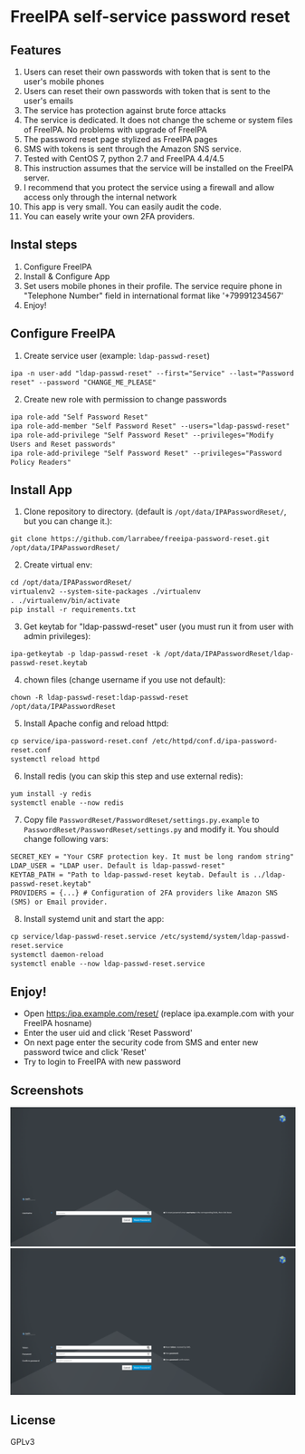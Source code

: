 # FreeIPA self-service password reset

## Features
1. Users can reset their own passwords with token that is sent to the user's mobile phones
2. Users can reset their own passwords with token that is sent to the user's emails
3. The service has protection against brute force attacks
4. The service is dedicated. It does not change the scheme or system files of FreeIPA. No problems with upgrade of FreeIPA
5. The password reset page stylized as FreeIPA pages
6. SMS with tokens is sent through the Amazon SNS service. 
7. Tested with CentOS 7, python 2.7 and FreeIPA 4.4/4.5
8. This instruction assumes that the service will be installed on the FreeIPA server.
9. I recommend that you protect the service using a firewall and allow access only through the internal network
10. This app is very small. You can easily audit the code.
11. You can easely write your own 2FA providers.


## Instal steps

1. Configure FreeIPA
2. Install & Configure App
3. Set users mobile phones in their profile. The service require phone in "Telephone Number" field in international format like '+79991234567'
4. Enjoy!

## Configure FreeIPA
1. Create service user (example: `ldap-passwd-reset`)
```
ipa -n user-add "ldap-passwd-reset" --first="Service" --last="Password reset" --password "CHANGE_ME_PLEASE"
```
2. Create new role with permission to change passwords
```
ipa role-add "Self Password Reset"
ipa role-add-member "Self Password Reset" --users="ldap-passwd-reset"
ipa role-add-privilege "Self Password Reset" --privileges="Modify Users and Reset passwords"
ipa role-add-privilege "Self Password Reset" --privileges="Password Policy Readers"
```


## Install App
1. Clone repository to directory. (default is `/opt/data/IPAPasswordReset/`, but you can change it.):
```
git clone https://github.com/larrabee/freeipa-password-reset.git /opt/data/IPAPasswordReset/
```
2. Create virtual env:
```
cd /opt/data/IPAPasswordReset/
virtualenv2 --system-site-packages ./virtualenv
. ./virtualenv/bin/activate
pip install -r requirements.txt
```
3. Get keytab for "ldap-passwd-reset" user (you must run it from user with admin privileges):
```
ipa-getkeytab -p ldap-passwd-reset -k /opt/data/IPAPasswordReset/ldap-passwd-reset.keytab
```
4. chown files (change username if you use not default):
```
chown -R ldap-passwd-reset:ldap-passwd-reset /opt/data/IPAPasswordReset
```
5. Install Apache config and reload httpd:
```
cp service/ipa-password-reset.conf /etc/httpd/conf.d/ipa-password-reset.conf
systemctl reload httpd
```
6. Install redis (you can skip this step and use external redis):
```
yum install -y redis
systemctl enable --now redis
```
7. Copy file `PasswordReset/PasswordReset/settings.py.example` to `PasswordReset/PasswordReset/settings.py` and modify it. You should change following vars:
```
SECRET_KEY = "Your CSRF protection key. It must be long random string"
LDAP_USER = "LDAP user. Default is ldap-passwd-reset"
KEYTAB_PATH = "Path to ldap-passwd-reset keytab. Default is ../ldap-passwd-reset.keytab"
PROVIDERS = {...} # Configuration of 2FA providers like Amazon SNS (SMS) or Email provider. 

```
8. Install systemd unit and start the app:
```
cp service/ldap-passwd-reset.service /etc/systemd/system/ldap-passwd-reset.service
systemctl daemon-reload
systemctl enable --now ldap-passwd-reset.service
```

## Enjoy!
* Open [https:/ipa.example.com/reset/](https://ipa.example.com/reset/) (replace ipa.example.com with your FreeIPA hosname)
* Enter the user uid and click 'Reset Password'
* On next page enter the security code from SMS and enter new password twice and click 'Reset'
* Try to login to FreeIPA with new password

## Screenshots
![Main Page](/service/main.png?raw=true "Main Page")
![Confirmation Page](/service/reset.png?raw=true "Confirmation Page")

## License
GPLv3
